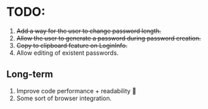 # TODO:
1. ~~Add a way for the user to change password length.~~
2. ~~Allow the user to generate a password during password creation.~~
3. ~~Copy to clipboard feature on LoginInfo.~~
4. Allow editing of existent passwords.

## Long-term
1. Improve code performance + readability :troll:
2. Some sort of browser integration.